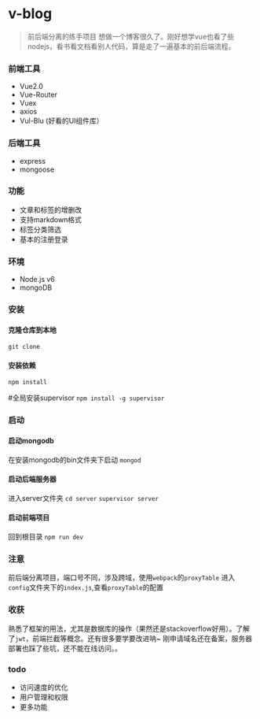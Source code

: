# v-blog

> 前后端分离的练手项目
> 想做一个博客很久了。刚好想学vue也看了些nodejs，看书看文档看别人代码，算是走了一遍基本的前后端流程。

### 前端工具
* Vue2.0
* Vue-Router
* Vuex
* axios
* Vul-Blu (好看的UI组件库）

### 后端工具
* express
* mongoose

### 功能
* 文章和标签的增删改
* 支持markdown格式
* 标签分类筛选
* 基本的注册登录

### 环境
* Node.js v6
* mongoDB

### 安装

#### 克隆仓库到本地
`git clone`

#### 安装依赖
`npm install`

#全局安装supervisor
`npm install -g supervisor`

### 启动

#### 启动mongodb
在安装mongodb的bin文件夹下启动
`mongod`

#### 启动后端服务器
进入server文件夹
`cd server`
`supervisor server`

#### 启动前端项目
回到根目录
`npm run dev`


### 注意
前后端分离项目，端口号不同，涉及跨域，使用`webpack`的`proxyTable`
进入`config`文件夹下的`index.js`,查看`proxyTable`的配置

### 收获
熟悉了框架的用法，尤其是数据库的操作（果然还是stackoverflow好用）。了解了`jwt`，前端拦截等概念。还有很多要学要改进呐~
刚申请域名还在备案，服务器部署也踩了些坑，还不能在线访问。。

### todo
* 访问速度的优化
* 用户管理和权限
* 更多功能







